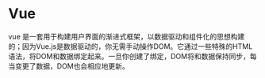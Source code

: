# Vue

vue 是一套用于构建用户界面的渐进式框架，以数据驱动和组件化的思想构建的；因为Vue.js是数据驱动的，你无需手动操作DOM。它通过一些特殊的HTML语法，将DOM和数据绑定起来。一旦你创建了绑定，DOM将和数据保持同步，每当变更了数据，DOM也会相应地更新。
